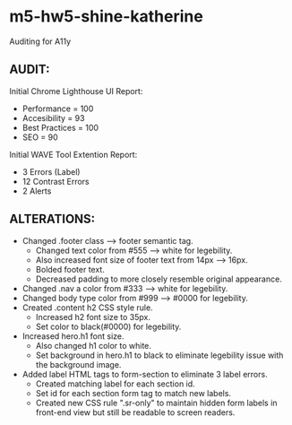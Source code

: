 # m5-hw5-shine-katherine
Auditing for A11y

## AUDIT:
Initial Chrome Lighthouse UI Report:
- Performance = 100
- Accesibility = 93
- Best Practices = 100
- SEO = 90

Initial WAVE Tool Extention Report:
- 3 Errors (Label)
- 12 Contrast Errors
- 2 Alerts

## ALTERATIONS:
- Changed .footer class --> footer semantic tag.
    - Changed text color from #555 --> white for legebility.
    - Also increased font size of footer text from 14px --> 16px.
    - Bolded footer text.
    - Decreased padding to more closely resemble original appearance.
- Changed .nav a color from #333 --> white for legebility.
- Changed body type color from #999 --> #0000 for legebility.
- Created .content h2 CSS style rule.
    - Increased h2 font size to 35px.
    - Set color to black(#0000) for legebility.
- Increased hero.h1 font size.
    - Also changed h1 color to white.
    - Set background in hero.h1 to black to eliminate legebility issue with the background image.
- Added label HTML tags to form-section to eliminate 3 label errors.
    - Created matching label for each section id.
    - Set id for each section form tag to match new labels.
    - Created new CSS rule ".sr-only" to maintain hidden form labels in front-end view but still be readable to screen readers.
